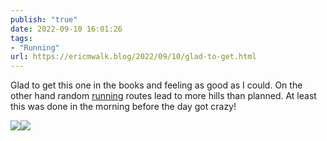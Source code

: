 ```yaml
---
publish: "true"
date: 2022-09-10 16:01:26
tags:
- "Running"
url: https://ericmwalk.blog/2022/09/10/glad-to-get.html
---
```

Glad to get this one in the books and feeling as good as I could. On the other hand random [running](http://www.strava.com/activities/7785493405) routes lead to more hills than planned. At least this was done in the morning before the day got crazy!


![](https://ericmwalk.blog/uploads/2022/91ed8fa525.jpg)![](https://ericmwalk.blog/uploads/2022/77dd7331b3.jpg)